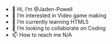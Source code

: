 - 👋 Hi, I’m @Jaden-Powell
- 👀 I’m interested in Video game making
- 🌱 I’m currently learning HTML5
- 💞️ I’m looking to collaborate on Coding
- 📫 How to reach me N/A

<!---
Jaden-Powell/Jaden-Powell is a ✨ special ✨ repository because its `README.md` (this file) appears on your GitHub profile.
You can click the Preview link to take a look at your changes.
--->
